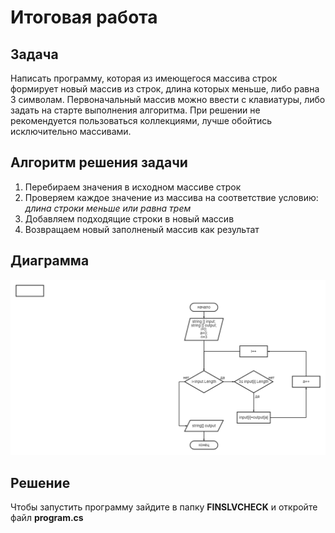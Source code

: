 # Итоговая работа
## Задача

Написать программу, которая из имеющегося массива строк формирует новый массив из строк, длина которых меньше, либо равна 3 символам. Первоначальный массив можно ввести с клавиатуры, либо задать на старте выполнения алгоритма. При решении не рекомендуется пользоваться коллекциями, лучше обойтись исключительно массивами.

## Алгоритм решения задачи
1. Перебираем значения в исходном массиве строк
2. Проверяем каждое значение из массива на соответствие условию: *длина строки меньше или равна трем*
3. Добавляем подходящие строки в новый массив
4. Возвращаем новый заполненый массив как результат
## Диаграмма
![diagram](https://raw.githubusercontent.com/karageorgieva/kr/main/diagram.png) 

## Решение

Чтобы запустить программу зайдите в папку **FINSLVCHECK** и откройте файл **program.cs** 